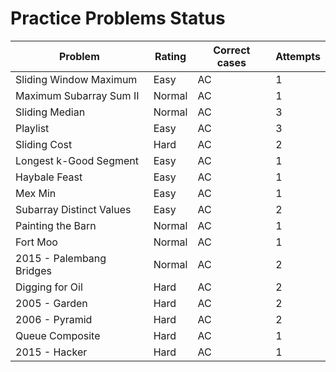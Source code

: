 # Practice Problems Status
Problem|Rating|Correct cases|Attempts
-|-|-|-
Sliding Window Maximum|Easy|AC|1
Maximum Subarray Sum II|Normal|AC|1
Sliding Median|Normal|AC|3
Playlist|Easy|AC|3
Sliding Cost|Hard|AC|2
Longest k-Good Segment|Easy|AC|1
Haybale Feast|Easy|AC|1
Mex Min|Easy|AC|1
Subarray Distinct Values|Easy|AC|2
Painting the Barn|Normal|AC|1
Fort Moo|Normal|AC|1
2015 - Palembang Bridges|Normal|AC|2
Digging for Oil|Hard|AC|2
2005 - Garden|Hard|AC|2
2006 - Pyramid|Hard|AC|2
Queue Composite|Hard|AC|1
2015 - Hacker|Hard|AC|1
